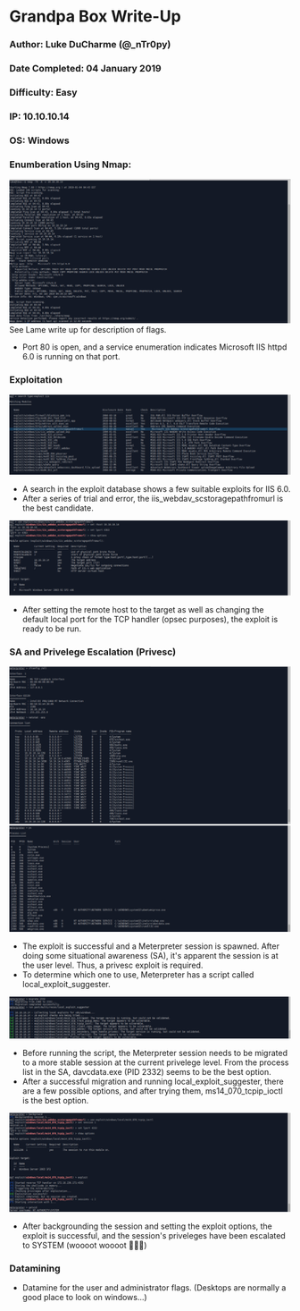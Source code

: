 # Grandpa Box Write-Up
### Author: Luke DuCharme (@_nTr0py)
### Date Completed: 04 January 2019
### Difficulty: Easy
### IP: 10.10.10.14
### OS: Windows

### Enumberation Using Nmap:
![nmap screenshot](/img/grandpa/nmap.png)
See Lame write up for description of flags.

* Port 80 is open, and a service enumeration indicates Microsoft IIS httpd 6.0 is running on that port.

### Exploitation
![exploit search](/img/grandpa/exploit_search.png)
* A search in the exploit database shows a few suitable exploits for IIS 6.0. 
* After a series of trial and error, the iis_webdav_scstoragepathfromurl is the best candidate.

![exploit prep](/img/grandpa/exploit_prep.png)
* After setting the remote host to the target as well as changing the default local port for the TCP handler (opsec purposes), the exploit is ready to be run. 

### SA and Privelege Escalation (Privesc)
![exploit 1](/img/grandpa/exploit1.png)
![exploit 2](/img/grandpa/exploit2.png)
* The exploit is successful and a Meterpreter session is spawned. After doing some situational awareness (SA), it's apparent the session is at the user level. Thus, a privesc exploit is required. 
* To determine which one to use, Meterpreter has a script called local_exploit_suggester.

![migration](/img/grandpa/migration.png)
* Before running the script, the Meterpreter session needs to be migrated to a more stable session at the current privelege level. From the process list in the SA, davcdata.exe (PID 2332) seems to be the best option. 
* After a successful migration and running local_exploit_suggester, there are a few possible options, and after trying them, ms14_070_tcpip_ioctl is the best option. 

![privesc](/img/grandpa/privesc.png)
* After backgrounding the session and setting the exploit options, the exploit is successful, and the session's priveleges have been escalated to SYSTEM (woooot woooot 🥳🥳🥳)

### Datamining
* Datamine for the user and administrator flags. (Desktops are normally a good place to look on windows...) 
